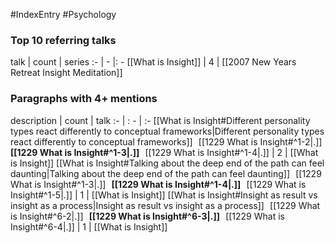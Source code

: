 #IndexEntry #Psychology

### Top 10 referring talks
talk | count | series
:- | - |: -
[[What is Insight]] | 4 | [[2007 New Years Retreat Insight Meditation]]

### Paragraphs with 4+ mentions
description | count | talk
:- | : - | :-
[[What is Insight#Different personality types react differently to conceptual frameworks\|Different personality types react differently to conceptual frameworks]] &nbsp;&nbsp;[[1229 What is Insight#^1-2\|.]] &nbsp; **[[1229 What is Insight#^1-3\|.]]** &nbsp; [[1229 What is Insight#^1-4\|.]] | 2 | [[What is Insight]]
[[What is Insight#Talking about the deep end of the path can feel daunting\|Talking about the deep end of the path can feel daunting]] &nbsp;&nbsp;[[1229 What is Insight#^1-3\|.]] &nbsp; **[[1229 What is Insight#^1-4\|.]]** &nbsp; [[1229 What is Insight#^1-5\|.]] | 1 | [[What is Insight]]
[[What is Insight#Insight as result vs insight as a process\|Insight as result vs insight as a process]] &nbsp;&nbsp;[[1229 What is Insight#^6-2\|.]] &nbsp; **[[1229 What is Insight#^6-3\|.]]** &nbsp; [[1229 What is Insight#^6-4\|.]] | 1 | [[What is Insight]]


